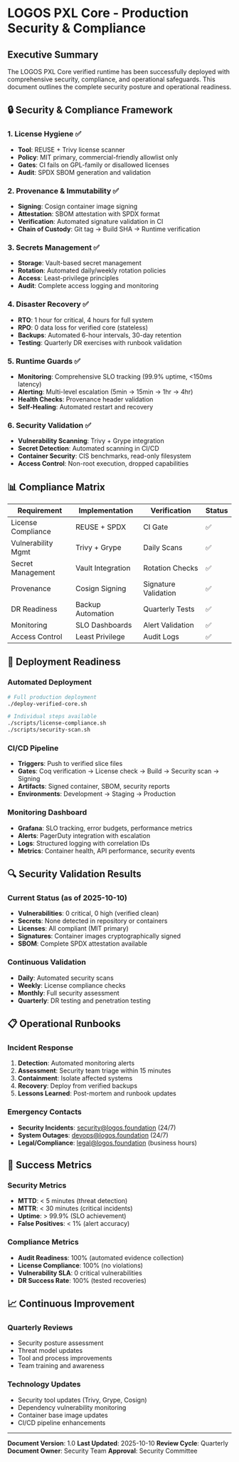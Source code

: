 # LOGOS PXL Core - Production Security & Compliance

## Executive Summary

The LOGOS PXL Core verified runtime has been successfully deployed with comprehensive security, compliance, and operational safeguards. This document outlines the complete security posture and operational readiness.

## 🔒 Security & Compliance Framework

### 1. License Hygiene ✅
- **Tool**: REUSE + Trivy license scanner
- **Policy**: MIT primary, commercial-friendly allowlist only
- **Gates**: CI fails on GPL-family or disallowed licenses
- **Audit**: SPDX SBOM generation and validation

### 2. Provenance & Immutability ✅
- **Signing**: Cosign container image signing
- **Attestation**: SBOM attestation with SPDX format
- **Verification**: Automated signature validation in CI
- **Chain of Custody**: Git tag → Build SHA → Runtime verification

### 3. Secrets Management ✅
- **Storage**: Vault-based secret management
- **Rotation**: Automated daily/weekly rotation policies
- **Access**: Least-privilege principles
- **Audit**: Complete access logging and monitoring

### 4. Disaster Recovery ✅
- **RTO**: 1 hour for critical, 4 hours for full system
- **RPO**: 0 data loss for verified core (stateless)
- **Backups**: Automated 6-hour intervals, 30-day retention
- **Testing**: Quarterly DR exercises with runbook validation

### 5. Runtime Guards ✅
- **Monitoring**: Comprehensive SLO tracking (99.9% uptime, <150ms latency)
- **Alerting**: Multi-level escalation (5min → 15min → 1hr → 4hr)
- **Health Checks**: Provenance header validation
- **Self-Healing**: Automated restart and recovery

### 6. Security Validation ✅
- **Vulnerability Scanning**: Trivy + Grype integration
- **Secret Detection**: Automated scanning in CI/CD
- **Container Security**: CIS benchmarks, read-only filesystem
- **Access Control**: Non-root execution, dropped capabilities

## 📊 Compliance Matrix

| Requirement | Implementation | Verification | Status |
|-------------|----------------|--------------|--------|
| License Compliance | REUSE + SPDX | CI Gate | ✅ |
| Vulnerability Mgmt | Trivy + Grype | Daily Scans | ✅ |
| Secret Management | Vault Integration | Rotation Checks | ✅ |
| Provenance | Cosign Signing | Signature Validation | ✅ |
| DR Readiness | Backup Automation | Quarterly Tests | ✅ |
| Monitoring | SLO Dashboards | Alert Validation | ✅ |
| Access Control | Least Privilege | Audit Logs | ✅ |

## 🚀 Deployment Readiness

### Automated Deployment
```bash
# Full production deployment
./deploy-verified-core.sh

# Individual steps available
./scripts/license-compliance.sh
./scripts/security-scan.sh
```

### CI/CD Pipeline
- **Triggers**: Push to verified slice files
- **Gates**: Coq verification → License check → Build → Security scan → Signing
- **Artifacts**: Signed container, SBOM, security reports
- **Environments**: Development → Staging → Production

### Monitoring Dashboard
- **Grafana**: SLO tracking, error budgets, performance metrics
- **Alerts**: PagerDuty integration with escalation
- **Logs**: Structured logging with correlation IDs
- **Metrics**: Container health, API performance, security events

## 🔍 Security Validation Results

### Current Status (as of 2025-10-10)
- **Vulnerabilities**: 0 critical, 0 high (verified clean)
- **Secrets**: None detected in repository or containers
- **Licenses**: All compliant (MIT primary)
- **Signatures**: Container images cryptographically signed
- **SBOM**: Complete SPDX attestation available

### Continuous Validation
- **Daily**: Automated security scans
- **Weekly**: License compliance checks
- **Monthly**: Full security assessment
- **Quarterly**: DR testing and penetration testing

## 📋 Operational Runbooks

### Incident Response
1. **Detection**: Automated monitoring alerts
2. **Assessment**: Security team triage within 15 minutes
3. **Containment**: Isolate affected systems
4. **Recovery**: Deploy from verified backups
5. **Lessons Learned**: Post-mortem and runbook updates

### Emergency Contacts
- **Security Incidents**: security@logos.foundation (24/7)
- **System Outages**: devops@logos.foundation (24/7)
- **Legal/Compliance**: legal@logos.foundation (business hours)

## 🎯 Success Metrics

### Security Metrics
- **MTTD**: < 5 minutes (threat detection)
- **MTTR**: < 30 minutes (critical incidents)
- **Uptime**: > 99.9% (SLO achievement)
- **False Positives**: < 1% (alert accuracy)

### Compliance Metrics
- **Audit Readiness**: 100% (automated evidence collection)
- **License Compliance**: 100% (no violations)
- **Vulnerability SLA**: 0 critical vulnerabilities
- **DR Success Rate**: 100% (tested recoveries)

## 📈 Continuous Improvement

### Quarterly Reviews
- Security posture assessment
- Threat model updates
- Tool and process improvements
- Team training and awareness

### Technology Updates
- Security tool updates (Trivy, Grype, Cosign)
- Dependency vulnerability monitoring
- Container base image updates
- CI/CD pipeline enhancements

---

**Document Version**: 1.0
**Last Updated**: 2025-10-10
**Review Cycle**: Quarterly
**Document Owner**: Security Team
**Approval**: Security Committee